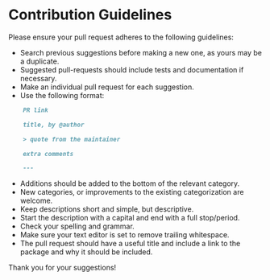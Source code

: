 # Contribution Guidelines

Please ensure your pull request adheres to the following guidelines:

- Search previous suggestions before making a new one, as yours may be a duplicate.
- Suggested pull-requests should include tests and documentation if necessary.
- Make an individual pull request for each suggestion.
- Use the following format:

```md
    PR link

    title, by @author

    > quote from the maintainer

    extra comments

    ---
```

- Additions should be added to the bottom of the relevant category.
- New categories, or improvements to the existing categorization are welcome.
- Keep descriptions short and simple, but descriptive.
- Start the description with a capital and end with a full stop/period.
- Check your spelling and grammar.
- Make sure your text editor is set to remove trailing whitespace.
- The pull request should have a useful title and include a link to the package and why it should be included.

Thank you for your suggestions!
